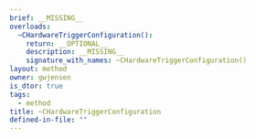 ```yaml
---
brief: __MISSING__
overloads:
  ~CHardwareTriggerConfiguration():
    return: __OPTIONAL__
    description: __MISSING__
    signature_with_names: ~CHardwareTriggerConfiguration()
layout: method
owner: gwjensen
is_dtor: true
tags:
  - method
title: ~CHardwareTriggerConfiguration
defined-in-file: ""
---
```

